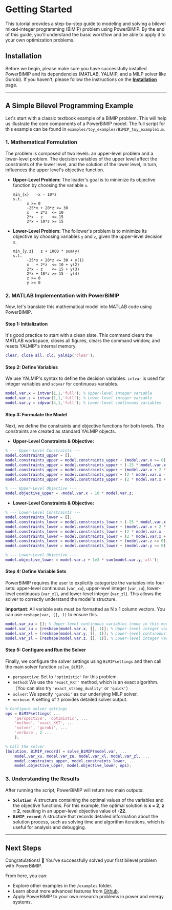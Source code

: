 # Getting Started

This tutorial provides a step-by-step guide to modeling and solving a bilevel mixed-integer programming (BiMIP) problem using PowerBiMIP. By the end of this guide, you'll understand the basic workflow and be able to apply it to your own optimization problems.

## Installation

Before we begin, please make sure you have successfully installed PowerBiMIP and its dependencies (MATLAB, YALMIP, and a MILP solver like Gurobi). If you haven't, please follow the instructions on the **[Installation](installation.md)** page.

---

## A Simple Bilevel Programming Example

Let's start with a classic textbook example of a BiMIP problem. This will help us illustrate the core components of a PowerBiMIP model. The full script for this example can be found in `examples/toy_examples/BiMIP_toy_example1.m`.

### 1. Mathematical Formulation

The problem is composed of two levels: an upper-level problem and a lower-level problem. The decision variables of the upper level affect the constraints of the lower level, and the solution of the lower level, in turn, influences the upper level's objective function.

* **Upper-Level Problem:** The leader's goal is to minimize its objective function by choosing the variable `x`.
    ```
    min_{x}   -x - 10*z
    s.t.
          x >= 0
          -25*x + 20*z <= 30
          x   + 2*z  <= 10
          2*x - z    <= 15
          2*x + 10*z >= 15
    ```

* **Lower-Level Problem:** The follower's problem is to minimize its objective by choosing variables `y` and `z`, given the upper-level decision `x`.
    ```
    min_{y,z}   z + 1000 * sum(y)
    s.t.
          -25*x + 20*z <= 30 + y(1)
          x   + 2*z  <= 10 + y(2)
          2*x - z    <= 15 + y(3)
          2*x + 10*z >= 15 - y(4)
          z >= 0
          y >= 0
    ```

### 2. MATLAB Implementation with PowerBiMIP

Now, let's translate this mathematical model into MATLAB code using PowerBiMIP.

#### Step 1: Initialization

It's good practice to start with a clean slate. This command clears the MATLAB workspace, closes all figures, clears the command window, and resets YALMIP's internal memory.

```matlab
clear; close all; clc; yalmip('clear');
```

#### Step 2: Define Variables

We use YALMIP's syntax to define the decision variables. `intvar` is used for integer variables and `sdpvar` for continuous variables.

```matlab
model.var.x = intvar(1,1,'full'); % Upper-level integer variable
model.var.z = intvar(1,1,'full'); % Lower-level integer variable
model.var.y = sdpvar(4,1,'full'); % Lower-level continuous variables
````

#### Step 3: Formulate the Model

Next, we define the constraints and objective functions for both levels. The constraints are created as standard YALMIP objects.

  * **Upper-Level Constraints & Objective:**

<!-- end list -->

```matlab
% --- Upper-Level Constraints ---
model.constraints_upper = [];
model.constraints_upper = model.constraints_upper + (model.var.x >= 0);
model.constraints_upper = model.constraints_upper + (-25 * model.var.x + 20 * model.var.z <= 30);
model.constraints_upper = model.constraints_upper + (model.var.x + 2 * model.var.z <= 10);
model.constraints_upper = model.constraints_upper + (2 * model.var.x - model.var.z <= 15);
model.constraints_upper = model.constraints_upper + (2 * model.var.x + 10 * model.var.z >= 15);

% --- Upper-Level Objective ---
model.objective_upper = -model.var.x - 10 * model.var.z;
```

  * **Lower-Level Constraints & Objective:**

<!-- end list -->

```matlab
% --- Lower-Level Constraints ---
model.constraints_lower = [];
model.constraints_lower = model.constraints_lower + (-25 * model.var.x + 20 * model.var.z <= 30 + model.var.y(1,1) );
model.constraints_lower = model.constraints_lower + (model.var.x + 2 * model.var.z <= 10 + model.var.y(2,1) );
model.constraints_lower = model.constraints_lower + (2 * model.var.x - model.var.z <= 15 + model.var.y(3,1) );
model.constraints_lower = model.constraints_lower + (2 * model.var.x + 10 * model.var.z >= 15 - model.var.y(4,1) );
model.constraints_lower = model.constraints_lower + (model.var.z >= 0);
model.constraints_lower = model.constraints_lower + (model.var.y >= 0);

% --- Lower-Level Objective ---
model.objective_lower = model.var.z + 1e3 * sum(model.var.y,'all');
```

#### Step 4: Define Variable Sets

PowerBiMIP requires the user to explicitly categorize the variables into four sets: upper-level continuous (`var_xu`), upper-level integer (`var_zu`), lower-level continuous (`var_xl`), and lower-level integer (`var_zl`). This allows the solver to correctly understand the model's structure.

**Important**: All variable sets must be formatted as N x 1 column vectors. You can use `reshape(var, [], 1)` to ensure this.

```matlab
model.var_xu = []; % Upper-level continuous variables (none in this model)
model.var_zu = [reshape(model.var.x, [], 1)]; % Upper-level integer variables
model.var_xl = [reshape(model.var.y, [], 1)]; % Lower-level continuous variables
model.var_zl = [reshape(model.var.z, [], 1)]; % Lower-level integer variables
```

#### Step 5: Configure and Run the Solver

Finally, we configure the solver settings using `BiMIPsettings` and then call the main solver function `solve_BiMIP`.

  * `perspective`: Set to `'optimistic'` for this problem.
  * `method`: We use the `'exact_KKT'` method, which is an exact algorithm. （You can also try `'exact_strong_duality'` or `'quick'`）
  * `solver`: We specify `'gurobi'` as our underlying MILP solver.
  * `verbose`: A setting of `2` provides detailed solver output.

<!-- end list -->

```matlab
% Configure solver settings
ops = BiMIPsettings( ...
    'perspective', 'optimistic', ...
    'method', 'exact_KKT', ...
    'solver', 'gurobi', ...
    'verbose', 2 ...
    );

% Call the solver
[Solution, BiMIP_record] = solve_BiMIP(model.var, ...
    model.var_xu, model.var_zu, model.var_xl, model.var_zl, ...
    model.constraints_upper, model.constraints_lower, ...
    model.objective_upper, model.objective_lower, ops);
```

### 3\. Understanding the Results

After running the script, PowerBiMIP will return two main outputs:

  * **`Solution`**: A structure containing the optimal values of the variables and the objective functions. For this example, the optimal solution is **x = 2**, **z = 2**, resulting in an upper-level objective value of **-22**.
  * **`BiMIP_record`**: A structure that records detailed information about the solution process, such as solving time and algorithm iterations, which is useful for analysis and debugging.

-----

## Next Steps

Congratulations\! 🎉 You've successfully solved your first bilevel problem with PowerBiMIP.

From here, you can:

  * Explore other examples in the `/examples` folder.
  * Learn about more advanced features from [Github](https://github.com/GreatTM/PowerBiMIP).
  * Apply PowerBiMIP to your own research problems in power and energy systems.
